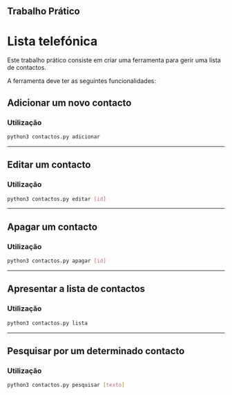 ## Trabalho Prático

# Lista telefónica

Este trabalho prático consiste em criar uma ferramenta para gerir uma lista de contactos.

A ferramenta deve ter as seguintes funcionalidades:

## Adicionar um novo contacto

### Utilização
```bash
python3 contactos.py adicionar
```

---

## Editar um contacto

### Utilização
```bash
python3 contactos.py editar [id]
```

---

## Apagar um contacto

### Utilização
```bash
python3 contactos.py apagar [id]
```

---

## Apresentar a lista de contactos

### Utilização
```bash
python3 contactos.py lista
```

---

## Pesquisar por um determinado contacto

### Utilização
```bash
python3 contactos.py pesquisar [texto]
```


